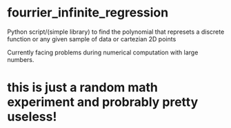 # fourrier_infinite_regression
Python script/(simple library) to find the polynomial that represets a discrete function or any given sample of data or cartezian 2D points

Currently facing problems during numerical computation with large numbers. 

# this is just a random math experiment and probrably pretty useless!
